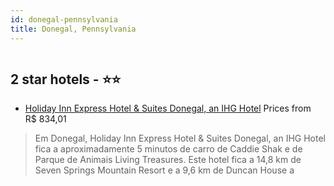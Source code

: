 ```yaml
---
id: donegal-pennsylvania
title: Donegal, Pennsylvania
---
```


<center><img src="https://i.travelapi.com/hotels/5000000/4290000/4284400/4284314/734a5198_z.jpg" alt="" /></center>


##  2 star hotels - ⭐️⭐️

-    [Holiday Inn Express Hotel & Suites Donegal, an IHG Hotel](https://www.hurb.com/br/aud/https://www.hurb.com/br/hotels/donegal/holiday-inn-express-hotel-suites-donegal-an-ihg-hotel-HT-PWAO?cmp=18055) Prices from R$ 834,01
   > Em Donegal, Holiday Inn Express Hotel & Suites Donegal, an IHG Hotel fica a aproximadamente 5 minutos de carro de Caddie Shak e de Parque de Animais Living Treasures.  Este hotel fica a 14,8 km de Seven Springs Mountain Resort e a 9,6 km de Duncan House a
